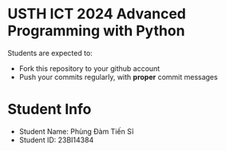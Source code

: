 USTH ICT 2024 Advanced Programming with Python
=====================================================

Students are expected to:
* Fork this repository to your github account
* Push your commits regularly, with **proper** commit messages


Student Info
=========================

* Student Name: Phùng Đàm Tiến Sĩ 
* Student ID: 23BI14384

